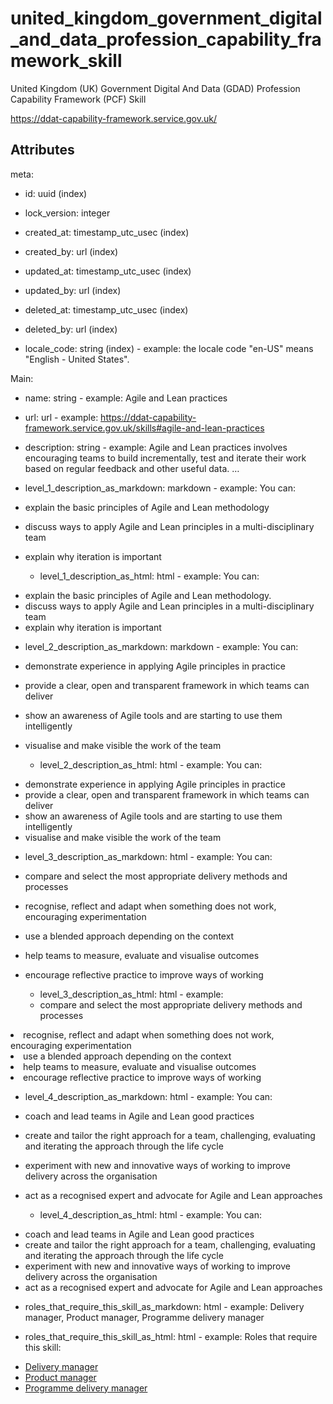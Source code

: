 # united_kingdom_government_digital_and_data_profession_capability_framework_skill


United Kingdom (UK) Government Digital And Data (GDAD) Profession Capability Framework (PCF) Skill

<https://ddat-capability-framework.service.gov.uk/>


## Attributes

meta:

  * id: uuid (index)

  * lock_version: integer

  * created_at: timestamp_utc_usec (index)

  * created_by: url (index)

  * updated_at: timestamp_utc_usec (index)

  * updated_by: url (index)

  * deleted_at: timestamp_utc_usec (index)

  * deleted_by: url (index)

  * locale_code: string (index) - example: the locale code "en-US" means "English - United States".

Main:

  * name: string - example: Agile and Lean practices

  * url: url - example: https://ddat-capability-framework.service.gov.uk/skills#agile-and-lean-practices

  * description: string - example: Agile and Lean practices involves encouraging teams to build incrementally, test and iterate their work based on regular feedback and other useful data. …

  * level_1_description_as_markdown: markdown - example: You can:
- explain the basic principles of Agile and Lean methodology
- discuss ways to apply Agile and Lean principles in a multi-disciplinary team
- explain why iteration is important

  * level_1_description_as_html: html - example: You can:
<ul>
<li>explain the basic principles of Agile and Lean methodology.</li>
<li>discuss ways to apply Agile and Lean principles in a multi-disciplinary team</li>
<li>explain why iteration is important</li>
</ul>

  * level_2_description_as_markdown: markdown - example: You can:
- demonstrate experience in applying Agile principles in practice
- provide a clear, open and transparent framework in which teams can deliver
- show an awareness of Agile tools and are starting to use them intelligently
- visualise and make visible the work of the team

  * level_2_description_as_html: html - example: You can:
<ul>
<li>demonstrate experience in applying Agile principles in practice</li>
<li>provide a clear, open and transparent framework in which teams can deliver</li>
<li>show an awareness of Agile tools and are starting to use them intelligently</li>
<li>visualise and make visible the work of the team</li>
</ul>

  * level_3_description_as_markdown: html - example: You can:
- compare and select the most appropriate delivery methods and processes
- recognise, reflect and adapt when something does not work, encouraging experimentation
- use a blended approach depending on the context
- help teams to measure, evaluate and visualise outcomes
- encourage reflective practice to improve ways of working

  * level_3_description_as_html: html - example: <li>compare and select the most appropriate delivery methods and processes</li>
<li>recognise, reflect and adapt when something does not work, encouraging experimentation</li>
<li>use a blended approach depending on the context</li>
<li>help teams to measure, evaluate and visualise outcomes</li>
<li>encourage reflective practice to improve ways of working</li>

  * level_4_description_as_markdown: html - example: You can:
- coach and lead teams in Agile and Lean good practices
- create and tailor the right approach for a team, challenging, evaluating and iterating the approach through the life cycle
- experiment with new and innovative ways of working to improve delivery across the organisation
- act as a recognised expert and advocate for Agile and Lean approaches

  * level_4_description_as_html: html - example: You can:
<ul>
<li>coach and lead teams in Agile and Lean good practices</li>
<li>create and tailor the right approach for a team, challenging, evaluating and iterating the approach through the life cycle</li>
<li>experiment with new and innovative ways of working to improve delivery across the organisation</li>
<li>act as a recognised expert and advocate for Agile and Lean approaches</li>
</ul>

  * roles_that_require_this_skill_as_markdown: html - example: Delivery manager, Product manager, Programme delivery manager

  * roles_that_require_this_skill_as_html: html - example: Roles that require this skill:
<ul>
<li><a href="https://ddat-capability-framework.service.gov.uk/role/delivery-manager">Delivery manager</li>
<li><a href="https://ddat-capability-framework.service.gov.uk/role/product-manager">Product manager</li>
<li><a href="https://ddat-capability-framework.service.gov.uk/role/programme-delivery-manager">Programme delivery manager</a></li>
</ul>

